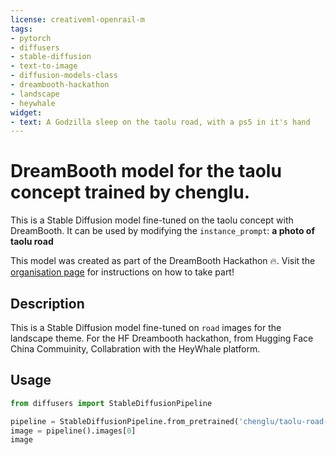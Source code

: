 ```yaml
---
license: creativeml-openrail-m
tags:
- pytorch
- diffusers
- stable-diffusion
- text-to-image
- diffusion-models-class
- dreambooth-hackathon
- landscape
- heywhale
widget:
- text: A Godzilla sleep on the taolu road, with a ps5 in it's hand
---
```


# DreamBooth model for the taolu concept trained by chenglu.

This is a Stable Diffusion model fine-tuned on the taolu concept with DreamBooth. It can be used by modifying the `instance_prompt`: **a photo of taolu road**

This model was created as part of the DreamBooth Hackathon 🔥. Visit the [organisation page](https://huggingface.co/dreambooth-hackathon) for instructions on how to take part!

## Description


This is a Stable Diffusion model fine-tuned on `road` images for the landscape theme. For the HF Dreambooth hackathon, from Hugging Face China Commuinity, Collabration with the HeyWhale platform.


## Usage

```python
from diffusers import StableDiffusionPipeline

pipeline = StableDiffusionPipeline.from_pretrained('chenglu/taolu-road-heywhale')
image = pipeline().images[0]
image
```
